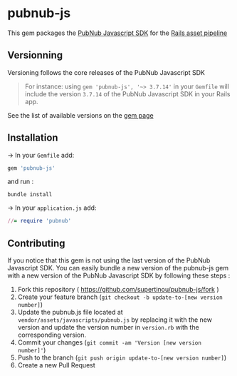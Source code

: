 # pubnub-js

This gem packages the [PubNub Javascript SDK](https://www.pubnub.com/docs/web-javascript/pubnub-javascript-sdk) for the [Rails asset pipeline](http://guides.rubyonrails.org/asset_pipeline.html)

## Versionning

Versioning follows the core releases of the PubNub Javascript SDK

> For instance: using ```gem 'pubnub-js', '~> 3.7.14'``` in your `Gemfile` will include the version ```3.7.14``` of the PubNub Javascript SDK in your Rails app.

See the list of available versions on the [gem page](https://rubygems.org/gems/rails/versions)

## Installation


→ In your `Gemfile` add:

```ruby
gem 'pubnub-js'
```

and run :

```shell
bundle install
```
→ In your `application.js` add:

```ruby
//= require 'pubnub'
```


## Contributing


If you notice that this gem is not using the last version of the PubNub Javascript SDK. You can easily bundle a new version of the pubnub-js gem with a new version of the PubNub Javascript SDK by following these steps :

1. Fork this repository ( https://github.com/supertinou/pubnub-js/fork )
3. Create your feature branch (`git checkout -b update-to-[new version number]`)
4. Update the pubnub.js file located at `vendor/assets/javascripts/pubnub.js` by replacing it with the new version and update the version number in `version.rb` with the corresponding version.
5. Commit your changes (`git commit -am 'Version [new version number]'`)
6. Push to the branch (`git push origin update-to-[new version number]`)
7. Create a new Pull Request